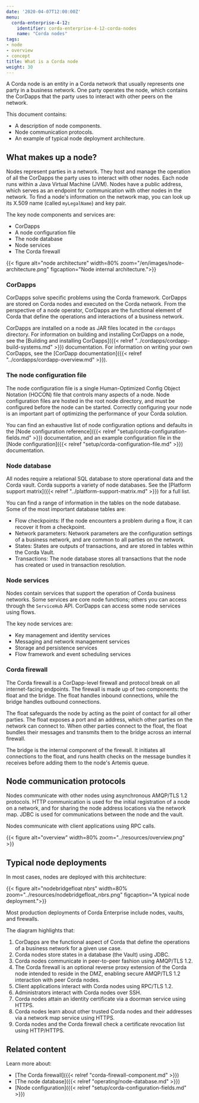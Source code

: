 ```yaml
---
date: '2020-04-07T12:00:00Z'
menu:
  corda-enterprise-4-12:
    identifier: corda-enterprise-4-12-corda-nodes
    name: "Corda nodes"
tags:
- node
- overview
- concept
title: What is a Corda node
weight: 30
---
```


A Corda node is an entity in a Corda network that usually represents one party in a business network. One party operates the node, which contains the CorDapps that the party uses to interact with other peers on the network.

This document contains:

* A description of node components.
* Node communication protocols.
* An example of typical node deployment architecture.

## What makes up a node?

Nodes represent parties in a network. They host and manage the operation of all the CorDapps the party uses to interact with other nodes. Each node runs within a Java Virtual Machine (JVM). Nodes have a public address, which serves as an endpoint for communication with other nodes in the network. To find a node's information on the network map, you can look up its X.509 name (called `myLegalName`) and key pair.

The key node components and services are:

* CorDapps
* A node configuration file
* The node database
* Node services
* The Corda firewall


{{< figure alt="node architecture" width=80% zoom="/en/images/node-architecture.png" figcaption="Node internal architecture.">}}

### CorDapps

CorDapps solve specific problems using the Corda framework. CorDapps are stored on Corda nodes and executed on the Corda network. From the perspective of a node operator, CorDapps are the functional element of Corda that define the operations and interactions of a business network.

CorDapps are installed on a node as JAR files located in the `cordapps` directory. For information on building and installing CorDapps on a node, see the [Building and installing CorDapps]({{< relref "../cordapps/cordapp-build-systems.md" >}}) documentation. For information on writing your own CorDapps, see the [CorDapp documentation]({{< relref "../cordapps/cordapp-overview.md" >}}).

### The node configuration file

The node configuration file is a single Human-Optimized Config Object Notation (HOCON) file that controls many aspects of a node. Node configuration files are hosted in the root node directory, and must be configured before the node can be started. Correctly configuring your node is an important part of optimizing the performance of your Corda solution.

You can find an exhaustive list of node configuration options and defaults in the [Node configuration reference]({{< relref "setup/corda-configuration-fields.md" >}}) documentation, and an example configuration file in the [Node configuration]({{< relref "setup/corda-configuration-file.md" >}}) documentation.

### Node database

All nodes require a relational SQL database to store operational data and the Corda vault. Corda supports a variety of node databases. See the [Platform support matrix]({{< relref "../platform-support-matrix.md" >}}) for a full list.

You can find a range of information in the tables on the node database. Some of the most important database tables are:

* Flow checkpoints: If the node encounters a problem during a flow, it can recover it from a checkpoint.
* Network parameters: Network parameters are the configuration settings of a business network, and are common to all parties on the network.
* States: States are outputs of transactions, and are stored in tables within the Corda Vault.
* Transactions: The node database stores all transactions that the node has created or used in transaction resolution.

### Node services

Nodes contain services that support the operation of Corda business networks. Some services are core node functions; others you can access through the `ServiceHub` API. CorDapps can access some node services using flows.

The key node services are:

* Key management and identity services
* Messaging and network management services
* Storage and persistence services
* Flow framework and event scheduling services

### Corda firewall

The Corda firewall is a CorDapp-level firewall and protocol break on all internet-facing endpoints. The firewall is made up of two components: the float and the bridge. The float handles inbound connections, while the bridge handles outbound connections.

The float safeguards the node by acting as the point of contact for all other parties. The float exposes a port and an address, which other parties on the network can connect to. When other parties connect to the float, the float bundles their messages and transmits them to the bridge across an internal firewall.

The bridge is the internal component of the firewall. It initiates all connections to the float, and runs health checks on the message bundles it receives before adding them to the node's Artemis queue.

## Node communication protocols

Nodes communicate with other nodes using asynchronous AMQP/TLS 1.2 protocols. HTTP communication is used for the initial registration of a node on a network, and for sharing the node address locations via the network map. JDBC is used for communications between the node and the vault.

Nodes communicate with client applications using RPC calls.

{{< figure alt="overview" width=80% zoom="../resources/overview.png" >}}


## Typical node deployments

In most cases, nodes are deployed with this architecture:

{{< figure alt="nodebridgefloat nbrs" width=80% zoom="../resources/nodebridgefloat_nbrs.png" figcaption="A typical node deployment.">}}

Most production deployments of Corda Enterprise include nodes, vaults, and firewalls.

The diagram highlights that:

1. CorDapps are the functional aspect of Corda that define the operations of a business network for a given use case.
2. Corda nodes store states in a database (the Vault) using JDBC.
3. Corda nodes communicate in peer-to-peer fashion using AMQP/TLS 1.2.
4. The Corda firewall is an optional reverse proxy extension of the Corda node intended to reside in the DMZ, enabling secure AMQP/TLS 1.2 interaction with peer Corda nodes.
5. Client applications interact with Corda nodes using RPC/TLS 1.2.
6. Administrators interact with Corda nodes over SSH.
7. Corda nodes attain an identity certificate via a doorman service using HTTPS.
8. Corda nodes learn about other trusted Corda nodes and their addresses via a network map service using HTTPS.
9. Corda nodes and the Corda firewall check a certificate revocation list using HTTP/HTTPS.

## Related content

Learn more about:

* [The Corda firewall]({{< relref "corda-firewall-component.md" >}})
* [The node database]({{< relref "operating/node-database.md" >}})
* [Node configuration]({{< relref "setup/corda-configuration-fields.md" >}})
